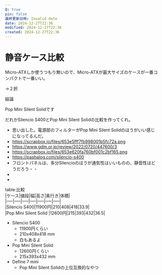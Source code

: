 ```yaml
---
Q: true
pin: false
最終更新日時: Invalid date
date: 2024-12-27T22:36
modified: 2024-12-27T22:36
created: 2024-12-27T22:36
---
```

# 静音ケース比較

Micro-ATXしか使うつもり無いので、Micro-ATXが最大サイズのケースが一番コンパクトで一番いい。

→２択

結論

Pop Mini Silent Solidです

だれかSilencio S400とPop Mini Silent Solidの比較を作ってくれ。

- 思い出した。電源部のフィルターがPop Mini Silent Solidのほうがいい感じになってるんだ。  
- https://scrapbox.io/files/653e5fff7fb998001b5fc72a.png  
- https://www.gdm.or.jp/review/2022/0720/447600/3  
- https://scrapbox.io/files/653e620fa760bf001c2bf165.png  
- https://pashalog.com/silencio-s400  
- フロントパネルは、多分Silencioのほうが通気性はいいものの、静音性はどうだろう・・  
-  
-  

table:比較  
|ケース|値段|幅|高さ|奥行き|体積|  
|—–|—–|—–|—–|—–|—–|—–|  
|Silencio S400|11900円|210|408|418|33.9|  
|Pop Mini Silent Solid |12600円|215|393|432|36.5|  

- Silencio S400
    - 11900円くらい
    - 210x408x418 mm
    - 白もあるよ
- Pop Mini Silent Solid
    - 12600円くらい
    - 215x393x432 mm
- Define 7 mini
    - Pop Mini Silent Solidの上位互換的なやつ